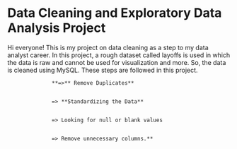 # Data Cleaning and Exploratory Data Analysis Project
Hi everyone! This is my project on data cleaning as a step to my data analyst career. In this project, a rough dataset called layoffs is used in which the data is raw and cannot be used for visualization and more. So, the data is cleaned using MySQL. 
These steps are followed in this project.
                 
                  
                  **=>** Remove Duplicates**

                  
                  => **Standardizing the Data**

                  
                  => Looking for null or blank values

                  
                  => Remove unnecessary columns.**
